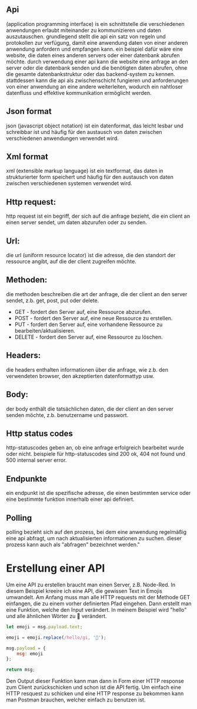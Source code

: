 ## Api
 (application programming interface) is ein schnittstelle die verschiedenen anwendungen erlaubt miteinander zu kommunizieren und daten auszutauschen. grundlegend stellt die api ein satz von regeln und protokollen zur verfügung, damit eine anwendung daten von einer anderen anwendung anfordern und empfangen kann. ein beispiel dafür wäre eine website, die daten eines anderen servers oder einer datenbank abrufen möchte. durch verwendung einer api kann die website eine anfrage an den server oder die datenbank senden und die benötigten daten abrufen, ohne die gesamte datenbankstruktur oder das backend-system zu kennen. stattdessen kann die api als zwischenschicht fungieren und anforderungen von einer anwendung an eine andere weiterleiten, wodurch ein nahtloser datenfluss und effektive kommunikation ermöglicht werden.

## Json format
json (javascript object notation) ist ein datenformat, das leicht lesbar und schreibbar ist und häufig für den austausch von daten zwischen verschiedenen anwendungen verwendet wird.

## Xml format
xml (extensible markup language) ist ein textformat, das daten in strukturierter form speichert und häufig für den austausch von daten zwischen verschiedenen systemen verwendet wird.

## Http request:
http request ist ein begriff, der sich auf die anfrage bezieht, die ein client an einen server sendet, um daten abzurufen oder zu senden.

## Url:
die url (uniform resource locator) ist die adresse, die den standort der ressource angibt, auf die der client zugreifen möchte.

## Methoden:
die methoden beschreiben die art der anfrage, die der client an den server sendet, z.b. get, post, put oder delete.

- GET - fordert den Server auf, eine Ressource abzurufen.
- POST - fordert den Server auf, eine neue Ressource zu erstellen.
- PUT - fordert den Server auf, eine vorhandene Ressource zu bearbeiten/aktualisieren.
- DELETE - fordert den Server auf, eine Ressource zu löschen.

## Headers:
die headers enthalten informationen über die anfrage, wie z.b. den verwendeten browser, den akzeptierten datenformattyp usw.

## Body:
der body enthält die tatsächlichen daten, die der client an den server senden möchte, z.b. benutzername und passwort.

## Http status codes
http-statuscodes geben an, ob eine anfrage erfolgreich bearbeitet wurde oder nicht. beispiele für http-statuscodes sind 200 ok, 404 not found und 500 internal server error.

## Endpunkte
ein endpunkt ist die spezifische adresse, die einen bestimmten service oder eine bestimmte funktion innerhalb einer api definiert.

## Polling
polling bezieht sich auf den prozess, bei dem eine anwendung regelmäßig eine api abfragt, um nach aktualisierten informationen zu suchen. dieser prozess kann auch als "abfragen" bezeichnet werden."

# Erstellung einer API
Um eine API zu erstellen braucht man einen Server, z.B. Node-Red. In diesem Beispiel kreeire ich eine API, die gewissen Text in Emojis umwandelt. Am Anfang muss man alle HTTP requests mit der Methode GET einfangen, die zu einem vorher definierten Pfad eingehen. Dann erstellt man eine Funktion, welche den Input verändert. In meinem Beispiel wird "hello" und alle ähnlichen Wörter zu 👋 verändert.
```js
let emoji = msg.payload.text;

emoji = emoji.replace(/hello/gi, '👋');

msg.payload = {
    msg: emoji
};

return msg;
```

Den Output dieser Funktion kann man dann in Form einer HTTP response zum Client zurückschicken und schon ist die API fertig. Um einfach eine HTTP resquest zu schicken und eine HTTP response zu bekommen kann man Postman brauchen, welcher einfach zu benutzen ist. 